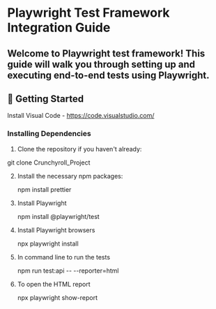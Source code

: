 # Playwright Test Framework Integration Guide

## Welcome to Playwright test framework! This guide will walk you through setting up and executing end-to-end tests using Playwright.

## 🚀 **Getting Started**

Install Visual Code - https://code.visualstudio.com/

### **Installing Dependencies**

1. Clone the repository if you haven't already:
 
  git clone Crunchyroll_Project

2. Install the necessary npm packages:

    npm install prettier

3. Install Playwright 

     npm install @playwright/test

4. Install Playwright browsers 

     npx playwright install

5. In command line to run the tests

    npm run test:api -- --reporter=html

6. To open the HTML report

    npx playwright show-report

